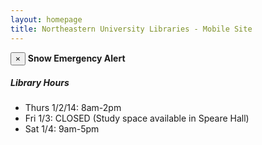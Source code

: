 ```yaml
---
layout: homepage
title: Northeastern University Libraries - Mobile Site
---
```



<div class="alert">
  <button type="button" class="close" data-dismiss="alert">×</button>
  <strong>Snow Emergency Alert</strong>
  <h5>Library Hours</h5>
  <ul>
    <li>Thurs 1/2/14: 8am-2pm</li>
    <li>Fri 1/3: CLOSED (Study space available in Speare Hall)</li>
    <li>Sat 1/4: 9am-5pm</li>
  </ul>
</div>

